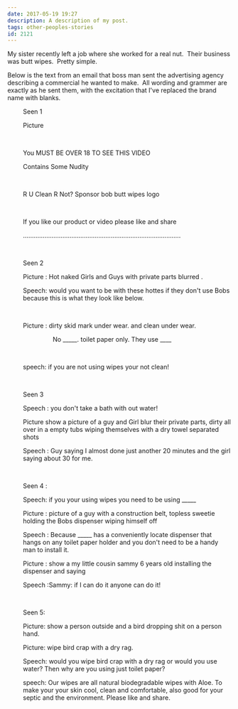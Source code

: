 ```yaml
---
date: 2017-05-19 19:27
description: A description of my post.
tags: other-peoples-stories
id: 2121
---
```

My sister recently left a job where she worked for a real nut. &nbsp;Their business was butt wipes. &nbsp;Pretty simple.

Below is the text from an email that boss man sent the advertising agency describing a commercial he wanted to make. &nbsp;All wording and grammer are exactly as he sent them, with the excitation that I've replaced the brand name with blanks.
<!--more-->
<div style="margin-left:2.5em;">
Seen 1

Picture

&nbsp;

You MUST BE OVER 18 TO SEE THIS VIDEO

Contains Some Nudity&nbsp;

&nbsp;

R U Clean R Not? Sponsor  bob butt wipes logo

&nbsp;

If you like our product or video please like and share

........................................................................................

&nbsp;

Seen 2

Picture : Hot naked Girls and Guys with private parts blurred .&nbsp;

Speech: would you want to be with these hottes if they don't use Bobs because this is what they look like below.

&nbsp;

Picture :        dirty skid mark under wear.   and             clean under wear.

&nbsp; &nbsp; &nbsp; &nbsp; &nbsp; &nbsp; &nbsp; &nbsp; &nbsp;No _____. toilet paper only.                            They use ____

&nbsp;

speech: if you are not using wipes your not clean!

&nbsp;

Seen 3&nbsp;

Speech : you don't take a bath with out water!

Picture show a picture of a guy and Girl blur their private parts, dirty all  over in a empty tubs wiping themselves with a dry towel separated shots

Speech : Guy saying I almost done just another 20 minutes and the girl saying about 30 for me.

&nbsp;

Seen 4 :&nbsp;

Speech: if you your using wipes you need to be using _____

Picture : picture of a guy with a construction belt, topless sweetie holding the Bobs dispenser wiping himself off

Speech : Because _____ has a conveniently locate dispenser that hangs on any toilet paper holder and you don't need to be a handy man to install it.

Picture : show a my little cousin sammy 6 years old installing the dispenser and saying&nbsp;

Speech :Sammy:  if I can do it anyone can do it!

&nbsp;

Seen 5:&nbsp;

Picture: show a person outside and a bird dropping shit on a person hand.

Picture: wipe bird crap with a dry rag.

Speech: would you wipe bird crap with a dry rag or would you use water? Then why are you using just toilet paper? &nbsp;

speech: Our wipes are all natural biodegradable wipes with Aloe. To make your your skin cool, clean and comfortable, also good for your septic and the environment. Please like and share.

&nbsp;</div>